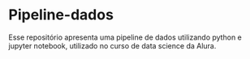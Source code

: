 # Pipeline-dados
Esse repositório apresenta uma pipeline de dados utilizando python e jupyter notebook, utilizado no curso de data science da Alura.
